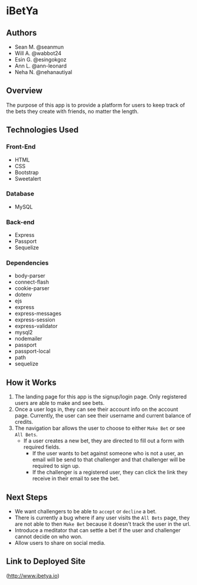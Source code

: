 # iBetYa

## Authors
* Sean M. @seanmun
* Will A. @wabbot24
* Esin G. @esingokgoz
* Ann L. @ann-leonard
* Neha N. @nehanautiyal

## Overview
The purpose of this app is to provide a platform for users to keep track of the bets they create with friends, no matter the length. 

##  Technologies Used

### Front-End
* HTML
* CSS
* Bootstrap
* Sweetalert

### Database
* MySQL

### Back-end
* Express
* Passport
* Sequelize

### Dependencies
* body-parser
* connect-flash
* cookie-parser
* dotenv
* ejs
* express
* express-messages
* express-session
* express-validator
* mysql2
* nodemailer
* passport
* passport-local
* path
* sequelize

## How it Works
1. The landing page for this app is the signup/login page. Only registered users are able to make and see bets. 
2. Once a user logs in, they can see their account info on the account page. Currently, the user can see their username and current balance of credits.
3. The navigation bar allows the user to choose to either `Make Bet` or see `All Bets`. 
    - If a user creates a new bet, they are directed to fill out a form with required fields. 
        - If the user wants to bet against someone who is not a user, an email will be send to that challenger and that challenger will be required to sign up. 
        - If the challenger is a registered user, they can click the link they receive in their email to see the bet. 

## Next Steps
* We want challengers to be able to `accept` or `decline` a bet. 
* There is currently a bug where if any user visits the `All Bets` page, they are not able to then `Make Bet` because it doesn't track the user in the url. 
* Introduce a meditator that can settle a bet if the user and challenger cannot decide on who won.
* Allow users to share on social media.

## Link to Deployed Site

(http://www.ibetya.io)

